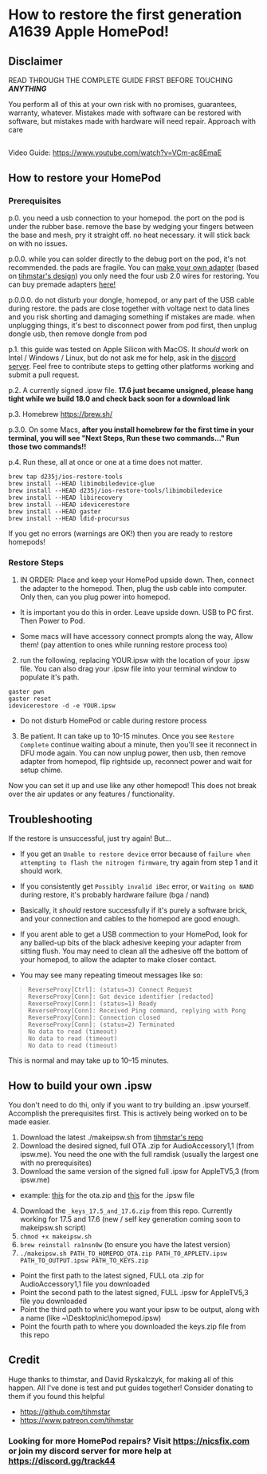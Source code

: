 # How to restore the first generation A1639 Apple HomePod! 
## Disclaimer

READ THROUGH THE COMPLETE GUIDE FIRST BEFORE TOUCHING **_ANYTHING_**

You perform all of this at your own risk with no promises, guarantees, warranty, whatever. Mistakes made with software can be restored with software, but mistakes made with hardware will need repair. Approach with care

##
Video Guide: https://www.youtube.com/watch?v=VCm-ac8EmaE

## How to restore your HomePod
### Prerequisites

p.0. you need a usb connection to your homepod. the port on the pod is under the rubber base. remove the base by wedging your fingers between the base and mesh, pry it straight off. no heat necessary. it will stick back on with no issues.

p.0.0. while you can solder directly to the debug port on the pod, it's not recommended. the pads are fragile. You can [make your own adapter](https://github.com/UnbendableStraw/homepwn-simple) (based on [tihmstar's design](https://github.com/tihmstar/homepwn)) you only need the four usb 2.0 wires for restoring. You can buy premade adapters [here!](https://nicsfix.com/shop)

p.0.0.0. do not disturb your dongle, homepod, or any part of the USB cable during restore. the pads are close together with voltage next to data lines and you risk shorting and damaging something if mistakes are made. when unplugging things, it's best to disconnect power from pod first, then unplug dongle usb, then remove dongle from pod

p.1. this guide was tested on Apple Silicon with MacOS. It _should_ work on Intel / Windows / Linux, but do not ask me for help, ask in the [discord server](https://discord.gg/track44). Feel free to contribute steps to getting other platforms working and submit a pull request.

p.2. A currently signed .ipsw file. **17.6 just became unsigned, please hang tight while we build 18.0 and check back soon for a download link**

p.3. Homebrew <https://brew.sh/>

p.3.0. On some Macs, **after you install homebrew for the first time in your terminal, you will see "Next Steps, Run these two commands..." Run those two commands!!**

p.4. Run these, all at once or one at a time does not matter.
```
brew tap d235j/ios-restore-tools
brew install --HEAD libimobiledevice-glue
brew install --HEAD d235j/ios-restore-tools/libimobiledevice
brew install --HEAD libirecovery
brew install --HEAD idevicerestore
brew install --HEAD gaster
brew install --HEAD ldid-procursus
```

If you get no errors (warnings are OK!) then you are ready to restore homepods!

### Restore Steps

1. IN ORDER: Place and keep your HomePod upside down. Then, connect the adapter to the homepod. Then, plug the usb cable into computer. Only then, can you plug power into homepod. 

* It is important you do this in order. Leave upside down. USB to PC first. Then Power to Pod. 

* Some macs will have accessory connect prompts along the way, Allow them! (pay attention to ones while running restore process too)

2. run the following, replacing YOUR.ipsw with the location of your .ipsw file. You can also drag your .ipsw file into your terminal window to populate it's path. 

```
gaster pwn
gaster reset
idevicerestore -d -e YOUR.ipsw
```
* Do not disturb HomePod or cable during restore process 

3. Be patient. It can take up to 10-15 minutes. Once you see `Restore Complete` continue waiting about a minute, then you'll see it reconnect in DFU mode again. You can now unplug power, then usb, then remove adapter from homepod, flip rightside up, reconnect power and wait for setup chime.

Now you can set it up and use like any other homepod! This does not break over the air updates or any features / functionality. 

## Troubleshooting

If the restore is unsuccessful, just try again! But...
* If you get an `Unable to restore device` error because of `failure when attempting to flash the nitrogen firmware`, try again from step 1 and it should work.
* If you consistently get `Possibly invalid iBec` error, or `Waiting on NAND` during restore, it's probably hardware failure (bga / nand)
* Basically, it _should_ restore successfully if it's purely a software brick, and your connection and cables to the homepod are good enough.
* If you arent able to get a USB commection to your HomePod, look for any balled-up bits of the black adhesive keeping your adapter from sitting flush. You may need to clean all the adhesive off the bottom of your homepod, to allow the adapter to make closer contact.

* You may see many repeating timeout messages like so:
>
> ```
> ReverseProxy[Ctrl]: (status=3) Connect Request
> ReverseProxy[Conn]: Got device identifier [redacted]
> ReverseProxy[Conn]: (status=1) Ready
> ReverseProxy[Conn]: Received Ping command, replying with Pong
> ReverseProxy[Conn]: Connection closed
> ReverseProxy[Conn]: (status=2) Terminated
> No data to read (timeout)
> No data to read (timeout)
> No data to read (timeout)
> ```
>
This is normal and may take up to 10–15 minutes.


## How to build your own .ipsw

You don't need to do thi, only if you want to try building an .ipsw yourself. Accomplish the prerequisites first. This is actively being worked on to be made easier. 

1. Download the latest ./makeipsw.sh from [tihmstar's repo](https://github.com/tihmstar/homepodstuff)
2. Download the desired signed, full OTA .zip for AudioAccessory1,1 (from ipsw.me). You need the one with the full ramdisk (usually the largest one with no prerequisites)
3. Download the same version of the signed full .ipsw for AppleTV5,3 (from ipsw.me)
* example: [this](https://ipsw.me/download/ota/AudioAccessory1,1/21M71?prerequisite=) for the ota.zip and [this](https://ipsw.me/download/AppleTV5,3/21M71) for the .ipsw file
4. Download the `_keys_17.5_and_17.6.zip` from this repo. Currently working for 17.5 and 17.6 (new / self key generation coming soon to makeipsw.sh script)
5. `chmod +x makeipsw.sh`
6. `brew reinstall ra1nsn0w` (to ensure you have the latest version)
7. `./makeipsw.sh PATH_TO_HOMEPOD_OTA.zip PATH_TO_APPLETV.ipsw PATH_TO_OUTPUT.ipsw PATH_TO_KEYS.zip`
* Point the first path to the latest signed, FULL ota .zip for AudioAccessory1,1 file you downloaded
* Point the second path to the latest signed, FULL .ipsw for AppleTV5,3 file you downloaded
* Point the third path to where you want your ipsw to be output, along with a name (like ~\Desktop\nic\homepod.ipsw)
* Point the fourth path to where you downloaded the keys.zip file from this repo


## Credit
Huge thanks to thimstar, and David Ryskalczyk, for making all of this happen. All I've done is test and put guides together! Consider donating to them if you found this helpful

* https://github.com/tihmstar
* https://www.patreon.com/tihmstar


### Looking for more HomePod repairs? Visit https://nicsfix.com or join my discord server for more help at https://discord.gg/track44
